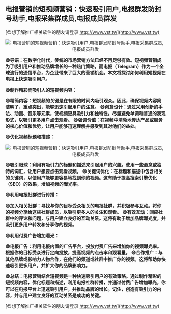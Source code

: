 ## **电报营销的短视频营销：快速吸引用户,电报群发防封号助手,电报采集群成员,电报成员群发**

[😍想了解推广相关软件的朋友请登录 http://www.vst.tw](http://www.vst.tw)

 <center><img src="https://vst.tw/MP4/tuiguang/png/7.png" alt="电报营销的短视频营销：快速吸引用户,电报群发防封号助手,电报采集群成员,电报成员群发"></center>

**😄导语：在数字化时代，传统的市场营销方法已经不再足够有效。短视频营销成为了吸引用户和推动品牌增长的一种热门策略，而电报（Telegram）作为一个全球流行的通信平台，为企业带来了巨大的营销机会。本文将探讨如何利用短视频在电报上快速吸引用户。**

**😄制作精彩而吸引人的短视频内容：**

**😄精简内容：短视频的关键是在有限的时间内吸引观众。因此，确保视频内容简洁明了，重点突出，能够迅速引起用户的注意。**
**😄创意设计：通过采用创新的手法、动画、音乐等元素，使视频更具吸引力和独特性。尽量避免单调和普通的表现形式，以吸引更多用户点击观看。**
**😄强调价值：在视频中清晰地传达产品或服务的核心价值和优势，让用户能够迅速理解并感受到其对他们的益处。**

**😄优化视频标题和描述：**

 <center><img src="https://vst.tw/MP4/tuiguang/png/3.png" alt="电报营销的短视频营销：快速吸引用户,电报群发防封号助手,电报采集群成员,电报成员群发"></center>

**😄吸引眼球：利用有吸引力的标题和描述来引起用户的兴趣。使用一些悬念或独特的词汇，让用户想要点击观看视频。**
**😄关键词优化：在标题和描述中包含相关的关键词，以便用户能够更容易地找到你的视频。这有助于提高搜索引擎优化（SEO）的效果，增加视频的曝光率。**

**😄利用电报社群进行传播：**

**😄加入相关社群：寻找与你的目标受众相关的电报社群，并积极参与互动。将你的视频分享给这些社群成员，以吸引更多人的关注和观看。**
**😄有效互动：回应社群中的评论和问题，与用户建立良好的互动关系。这将有助于增加品牌曝光度，并吸引更多用户转发和分享你的视频。**

**😄利用付费广告增加曝光：**

**😄电报广告：利用电报内置的广告平台，投放付费广告来增加你的视频曝光率。根据你的目标受众进行定向投放，提高视频的点击率和观看量。**
**😄合作推广：与其他品牌或影响力人物合作，在他们的频道或社群中推广你的视频。这将帮助你快速吸引更多用户，并扩大你的品牌影响力。**

**😄总结：电报营销结合短视频是一种快速吸引用户的有效策略。通过制作精彩的短视频内容，优化标题和描述，利用电报社群传播，并通过付费广告增加曝光，你可以在电报平台上迅速吸引用户，并推动品牌的增长。记住，创造有吸引力的内容，并与用户建立良好的互动关系是成功的关键。**

[😍想了解推广相关软件的朋友请登录 http://www.vst.tw](http://www.vst.tw)



